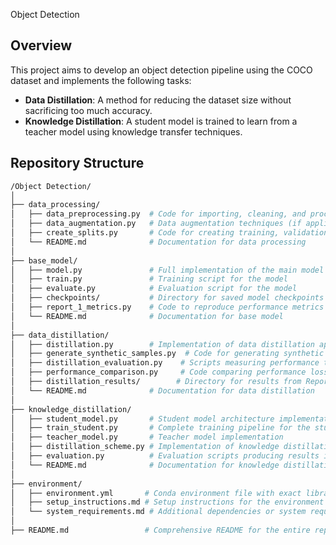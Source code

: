  Object Detection 

## Overview

This project aims to develop an object detection pipeline using the COCO dataset and implements the following tasks:

- **Data Distillation**: A method for reducing the dataset size without sacrificing too much accuracy.
- **Knowledge Distillation**: A student model is trained to learn from a teacher model using knowledge transfer techniques.

## Repository Structure
```bash
/Object Detection/
│
├── data_processing/
│   ├── data_preprocessing.py  # Code for importing, cleaning, and processing dataset
│   ├── data_augmentation.py   # Data augmentation techniques (if applicable)
│   ├── create_splits.py       # Code for creating training, validation, and testing splits
│   └── README.md              # Documentation for data processing
│
├── base_model/
│   ├── model.py               # Full implementation of the main model architecture
│   ├── train.py               # Training script for the model
│   ├── evaluate.py            # Evaluation script for the model
│   ├── checkpoints/           # Directory for saved model checkpoints or weights
│   ├── report_1_metrics.py    # Code to reproduce performance metrics from Report 1
│   └── README.md              # Documentation for base model
│
├── data_distillation/
│   ├── distillation.py        # Implementation of data distillation approach
│   ├── generate_synthetic_samples.py  # Code for generating synthetic samples
│   ├── distillation_evaluation.py    # Scripts measuring performance trade-offs
│   ├── performance_comparison.py     # Code comparing performance loss and training time
│   ├── distillation_results/        # Directory for results from Report 2
│   └── README.md              # Documentation for data distillation
│
├── knowledge_distillation/
│   ├── student_model.py       # Student model architecture implementation
│   ├── train_student.py       # Complete training pipeline for the student model
│   ├── teacher_model.py       # Teacher model implementation
│   ├── distillation_scheme.py # Implementation of knowledge distillation method/scheme
│   ├── evaluation.py          # Evaluation scripts producing results identical to Report 3
│   └── README.md              # Documentation for knowledge distillation
│
├── environment/
│   ├── environment.yml       # Conda environment file with exact library versions
│   ├── setup_instructions.md # Setup instructions for the environment
│   └── system_requirements.md # Additional dependencies or system requirements
│
├── README.md                 # Comprehensive README for the entire repository


